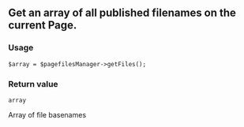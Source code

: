 Get an array of all published filenames on the current Page.
------------------------------------------------------------

### Usage

    $array = $pagefilesManager->getFiles();

### Return value

`array`

Array of file basenames

